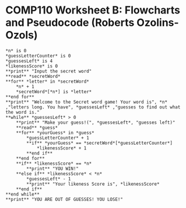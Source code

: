 # COMP110 Worksheet B: Flowcharts and Pseudocode (Roberts Ozolins-Ozols)

	*n* is 0 
	*guessLetterCounter* is 0  
	*guessesLeft* is 4  
	*likenessScore* is 0  
	**print** "Input the secret word"  
	**read** *secretWord*  
	**for** *letter* in *secretWord*  
	    *n* + 1  
	    *secretWord*[*n*] is *letter*  
	**end for**  
	**print** "Welcome to the Secret word game! Your word is", *n* ,"letters long. You have", *guessesLeft* ,"guesses to find out what the word is."  
	**while** *guessesLeft* > 0  
	    **print** "Make your guess!(", *guessesLeft*, "guesses left)"  
	    **read** *guess*  
	    **for** *yourGuess* in *guess*  
	        *guessLetterCounter* + 1  
	        **if** *yourGuess* == *secretWord*[*guessLetterCounter*]  
	            *likenessScore* + 1  
	        **end if**  
	    **end for**  
	    **if** *likenessScore* == *n*  
	        **print** "YOU WIN!"  
	    **else if** *likenessScore* < *n*  
	        *guessesLeft* - 1  
	        **print** "Your likeness Score is", *likenessScore*  
	    **end if**  
	**end while**  
	**print** "YOU ARE OUT OF GUESSES! YOU LOSE!"  
